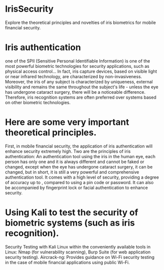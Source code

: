 # IrisSecurity
Explore the theoretical principles and novelties of iris biometrics for mobile financial security. 

# Iris authentication
one of the SPII (Sensitive Personal Identifiable Information) is one of the most powerful biometric technologies for security applications, such as physical access control... In fact, iris capture devices, based on visible light or near infrared technology, are characterized by non-invasiveness. Moreover, the iris of any subject is characterized by uniqueness, external visibility and remains the same throughout the subject's life - unless the eye has undergone cataract surgery, there will be a noticeable difference. Therefore, iris recognition systems are often preferred over systems based on other biometric technologies. 

# Here are some very important theoretical principles. 
First, in mobile financial security, the application of iris authentication will enhance security extremely high.
Two are the principles of iris authentication:
An authentication tool using the iris in the human eye, each person has only one and it is always different and cannot be faked or changed, except when the eye has undergone cataract surgery, it can be changed, but in short, it is still a very powerful and comprehensive authentication tool.
It comes with a high level of security, providing a degree of accuracy up to , compared to using a pin code or password. It can also be accompanied by fingerprint lock or facial authentication to enhance security.

# Using Kali to test the security of biometric systems (such as iris recognition).
Security Testing with Kali Linux within the conveniently available tools in Linux:
Nmap (for vulnerability scanning),
Burp Suite (for web application security testing).
Aircrack-ng: Provides guidance on Wi-Fi security testing in the case of mobile financial applications using public Wi-Fi. 
